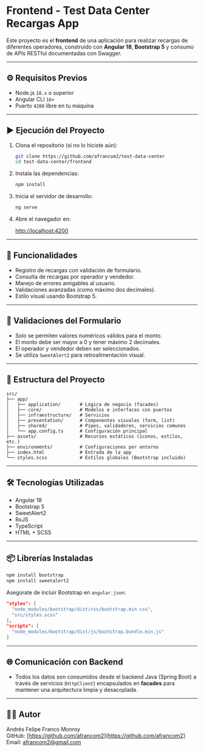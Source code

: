 # Frontend - Test Data Center Recargas App

Este proyecto es el **frontend** de una aplicación para realizar recargas de diferentes operadores, construido con **Angular 18**, **Bootstrap 5** y consumo de APIs RESTful documentadas con Swagger.

---

## ⚙️ Requisitos Previos

- Node.js `18.x` o superior
- Angular CLI `16+`
- Puerto `4200` libre en tu máquina

---

## ▶️ Ejecución del Proyecto

1. Clona el repositorio (si no lo hiciste aún):

   ```bash
   git clone https://github.com/afrancom2/test-data-center
   cd test-data-center/frontend
   ```

2. Instala las dependencias:

   ```bash
   npm install
   ```

3. Inicia el servidor de desarrollo:

   ```bash
   ng serve
   ```

4. Abre el navegador en:

   [http://localhost:4200](http://localhost:4200)

---

## 🚀 Funcionalidades

- Registro de recargas con validación de formulario.
- Consulta de recargas por operador y vendedor.
- Manejo de errores amigables al usuario.
- Validaciones avanzadas (como máximo dos decimales).
- Estilo visual usando Bootstrap 5.

---

## 🧪 Validaciones del Formulario

- Solo se permiten valores numéricos válidos para el monto.
- El monto debe ser mayor a 0 y tener máximo 2 decimales.
- El operador y vendedor deben ser seleccionados.
- Se utiliza `SweetAlert2` para retroalimentación visual.

---

## 📁 Estructura del Proyecto

```
src/
├── app/
│   ├── application/       # Lógica de negocio (facades)
│   ├── core/              # Modelos e interfaces con puertos
│   ├── infraestructure/   # Servicios
│   ├── presentation/      # Componentes visuales (form, list)
│   ├── shared/            # Pipes, validadores, servicios comunes
│   └── app.config.ts      # Configuración principal
├── assets/                # Recursos estáticos (íconos, estilos, etc.)
├── environments/          # Configuraciones por entorno
├── index.html             # Entrada de la app
└── styles.scss            # Estilos globales (Bootstrap incluido)
```

---

## 🛠 Tecnologías Utilizadas

- Angular 18
- Bootstrap 5
- SweetAlert2
- RxJS
- TypeScript
- HTML + SCSS

---

## 📦 Librerías Instaladas

```bash
npm install bootstrap
npm install sweetalert2
```

Asegúrate de incluir Bootstrap en `angular.json`:

```json
"styles": [
  "node_modules/bootstrap/dist/css/bootstrap.min.css",
  "src/styles.scss"
],
"scripts": [
  "node_modules/bootstrap/dist/js/bootstrap.bundle.min.js"
]
```

---

## 🌐 Comunicación con Backend

- Todos los datos son consumidos desde el backend Java (Spring Boot) a través de servicios (`HttpClient`) encapsulados en **facades** para mantener una arquitectura limpia y desacoplada.

---

## 👨‍💻 Autor

Andrés Felipe Franco Monroy  
GitHub: [https://github.com/afrancom2](https://github.com/afrancom2)  
Email: afrancom2@gmail.com  
